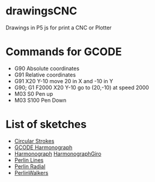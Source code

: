 # drawingsCNC
Drawings in P5 js for print a CNC or Plotter




# Commands for GCODE

- G90 Absolute coordinates
- G91 Relative coordinates
- G91 X20 Y-10 move 20 in X and -10 in Y
- G90; G1 F2000 X20 Y-10 go to (20,-10) at speed 2000
- M03 S0 Pen up
- M03 S100 Pen Down





# List of sketches

- [Circular Strokes](https://javiervlab.github.io/drawingsCNC/circularStrokes/) 
- [GCODE Harmonograph](https://javiervlab.github.io/drawingsCNC/gCodeHarmonograph/) 
- [Harmonograph](https://javiervlab.github.io/drawingsCNC/harmonograph/) 
[HarmonographGiro](https://javiervlab.github.io/drawingsCNC/HarmonographGiro/) 
- [Perlin Lines](https://javiervlab.github.io/drawingsCNC/perlinLines/) 
- [Perlin Radial](https://javiervlab.github.io/drawingsCNC/perlinRadial/)
- [PerlinWalkers](https://javiervlab.github.io/drawingsCNC/PerlinWalkers/)  